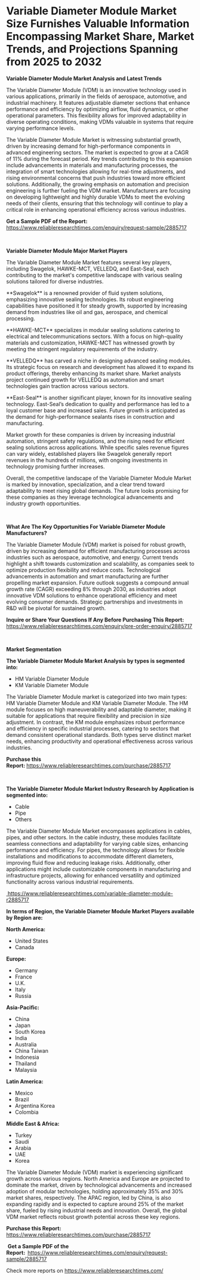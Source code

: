 <p><h1>Variable Diameter Module Market Size Furnishes Valuable Information Encompassing Market Share, Market Trends, and Projections Spanning from 2025 to 2032</h1></p><p><strong>Variable Diameter Module Market Analysis and Latest Trends</strong></p>
<p><p>The Variable Diameter Module (VDM) is an innovative technology used in various applications, primarily in the fields of aerospace, automotive, and industrial machinery. It features adjustable diameter sections that enhance performance and efficiency by optimizing airflow, fluid dynamics, or other operational parameters. This flexibility allows for improved adaptability in diverse operating conditions, making VDMs valuable in systems that require varying performance levels.</p><p>The Variable Diameter Module Market is witnessing substantial growth, driven by increasing demand for high-performance components in advanced engineering sectors. The market is expected to grow at a CAGR of 11% during the forecast period. Key trends contributing to this expansion include advancements in materials and manufacturing processes, the integration of smart technologies allowing for real-time adjustments, and rising environmental concerns that push industries toward more efficient solutions. Additionally, the growing emphasis on automation and precision engineering is further fueling the VDM market. Manufacturers are focusing on developing lightweight and highly durable VDMs to meet the evolving needs of their clients, ensuring that this technology will continue to play a critical role in enhancing operational efficiency across various industries.</p></p>
<p><strong>Get a Sample PDF of the Report:&nbsp;</strong> <a href="https://www.reliableresearchtimes.com/enquiry/request-sample/2885717?utm_campaign=3190&utm_medium=2&utm_source=Github&utm_content=ia&utm_term=13032025&utm_id=variable-diameter-module">https://www.reliableresearchtimes.com/enquiry/request-sample/2885717</a></p>
<p>&nbsp;</p>
<p><strong>Variable Diameter Module Major Market Players</strong></p>
<p><p>The Variable Diameter Module Market features several key players, including Swagelok, HAWKE-MCT, VELLEDQ, and East-Seal, each contributing to the market's competitive landscape with various sealing solutions tailored for diverse industries.</p><p>**Swagelok** is a renowned provider of fluid system solutions, emphasizing innovative sealing technologies. Its robust engineering capabilities have positioned it for steady growth, supported by increasing demand from industries like oil and gas, aerospace, and chemical processing.</p><p>**HAWKE-MCT** specializes in modular sealing solutions catering to electrical and telecommunications sectors. With a focus on high-quality materials and customization, HAWKE-MCT has witnessed growth by meeting the stringent regulatory requirements of the industry.</p><p>**VELLEDQ** has carved a niche in designing advanced sealing modules. Its strategic focus on research and development has allowed it to expand its product offerings, thereby enhancing its market share. Market analysts project continued growth for VELLEDQ as automation and smart technologies gain traction across various sectors.</p><p>**East-Seal** is another significant player, known for its innovative sealing technology. East-Seal’s dedication to quality and performance has led to a loyal customer base and increased sales. Future growth is anticipated as the demand for high-performance sealants rises in construction and manufacturing.</p><p>Market growth for these companies is driven by increasing industrial automation, stringent safety regulations, and the rising need for efficient sealing solutions across applications. While specific sales revenue figures can vary widely, established players like Swagelok generally report revenues in the hundreds of millions, with ongoing investments in technology promising further increases.</p><p>Overall, the competitive landscape of the Variable Diameter Module Market is marked by innovation, specialization, and a clear trend toward adaptability to meet rising global demands. The future looks promising for these companies as they leverage technological advancements and industry growth opportunities.</p></p>
<p>&nbsp;</p>
<p><strong>What Are The Key Opportunities For Variable Diameter Module Manufacturers?</strong></p>
<p><p>The Variable Diameter Module (VDM) market is poised for robust growth, driven by increasing demand for efficient manufacturing processes across industries such as aerospace, automotive, and energy. Current trends highlight a shift towards customization and scalability, as companies seek to optimize production flexibility and reduce costs. Technological advancements in automation and smart manufacturing are further propelling market expansion. Future outlook suggests a compound annual growth rate (CAGR) exceeding 8% through 2030, as industries adopt innovative VDM solutions to enhance operational efficiency and meet evolving consumer demands. Strategic partnerships and investments in R&D will be pivotal for sustained growth.</p></p>
<p><strong>Inquire or Share Your Questions If Any Before Purchasing This Report:</strong> <a href="https://www.reliableresearchtimes.com/enquiry/pre-order-enquiry/2885717?utm_campaign=3190&utm_medium=2&utm_source=Github&utm_content=ia&utm_term=13032025&utm_id=variable-diameter-module">https://www.reliableresearchtimes.com/enquiry/pre-order-enquiry/2885717</a></p>
<p>&nbsp;</p>
<p><strong>Market Segmentation</strong></p>
<p><strong>The Variable Diameter Module Market Analysis by types is segmented into:</strong></p>
<p><ul><li>HM Variable Diameter Module</li><li>KM Variable Diameter Module</li></ul></p>
<p><p>The Variable Diameter Module market is categorized into two main types: HM Variable Diameter Module and KM Variable Diameter Module. The HM module focuses on high maneuverability and adaptable diameter, making it suitable for applications that require flexibility and precision in size adjustment. In contrast, the KM module emphasizes robust performance and efficiency in specific industrial processes, catering to sectors that demand consistent operational standards. Both types serve distinct market needs, enhancing productivity and operational effectiveness across various industries.</p></p>
<p><strong>Purchase this Report:&nbsp;</strong><a href="https://www.reliableresearchtimes.com/purchase/2885717?utm_campaign=3190&utm_medium=2&utm_source=Github&utm_content=ia&utm_term=13032025&utm_id=variable-diameter-module">https://www.reliableresearchtimes.com/purchase/2885717</a></p>
<p>&nbsp;</p>
<p><strong>The Variable Diameter Module Market Industry Research by Application is segmented into:</strong></p>
<p><ul><li>Cable</li><li>Pipe</li><li>Others</li></ul></p>
<p><p>The Variable Diameter Module Market encompasses applications in cables, pipes, and other sectors. In the cable industry, these modules facilitate seamless connections and adaptability for varying cable sizes, enhancing performance and efficiency. For pipes, the technology allows for flexible installations and modifications to accommodate different diameters, improving fluid flow and reducing leakage risks. Additionally, other applications might include customizable components in manufacturing and infrastructure projects, allowing for enhanced versatility and optimized functionality across various industrial requirements.</p></p>
<p><a href="https://www.reliableresearchtimes.com/variable-diameter-module-r2885717?utm_campaign=3190&utm_medium=2&utm_source=Github&utm_content=ia&utm_term=13032025&utm_id=variable-diameter-module">&nbsp;https://www.reliableresearchtimes.com/variable-diameter-module-r2885717</a></p>
<p><strong>In terms of Region, the Variable Diameter Module Market Players available by Region are:</strong></p>
<p>
    <p> <strong> North America: </strong>
        <ul>
            <li>United States</li>
            <li>Canada</li>
        </ul>
        </p> 
    <p> <strong> Europe: </strong>
        <ul>
            <li>Germany</li>
            <li>France</li>
            <li>U.K.</li>
            <li>Italy</li>
            <li>Russia</li>
        </ul>
        </p> 
    <p> <strong> Asia-Pacific: </strong>
        <ul>
            <li>China</li>
            <li>Japan</li>
            <li>South Korea</li>
            <li>India</li>
            <li>Australia</li>
            <li>China Taiwan</li>
            <li>Indonesia</li>
            <li>Thailand</li>
            <li>Malaysia</li>
        </ul>
        </p> 
    <p> <strong> Latin America: </strong>
        <ul>
            <li>Mexico</li>
            <li>Brazil</li>
            <li>Argentina Korea</li>
            <li>Colombia</li>
        </ul>
        </p> 
    <p> <strong> Middle East & Africa: </strong>
        <ul>
            <li>Turkey</li>
            <li>Saudi</li>
            <li>Arabia</li>
            <li>UAE</li>
            <li>Korea</li>
        </ul>
    </p>
    </p>
<p><p>The Variable Diameter Module (VDM) market is experiencing significant growth across various regions. North America and Europe are projected to dominate the market, driven by technological advancements and increased adoption of modular technologies, holding approximately 35% and 30% market shares, respectively. The APAC region, led by China, is also expanding rapidly and is expected to capture around 25% of the market share, fueled by rising industrial needs and innovation. Overall, the global VDM market reflects robust growth potential across these key regions.</p></p>
<p><strong>Purchase this Report: </strong><a href="https://www.reliableresearchtimes.com/purchase/2885717?utm_campaign=3190&utm_medium=2&utm_source=Github&utm_content=ia&utm_term=13032025&utm_id=variable-diameter-module">https://www.reliableresearchtimes.com/purchase/2885717</a></p>
<p>&nbsp;<strong>Get a Sample PDF of the Report:&nbsp;&nbsp;</strong><a href="https://www.reliableresearchtimes.com/enquiry/request-sample/2885717?utm_campaign=3190&utm_medium=2&utm_source=Github&utm_content=ia&utm_term=13032025&utm_id=variable-diameter-module">https://www.reliableresearchtimes.com/enquiry/request-sample/2885717</a></p>
<p><strong></strong></p>
<p>Check more reports on <a href="https://www.reliableresearchtimes.com/?utm_campaign=3190&utm_medium=2&utm_source=Github&utm_content=ia&utm_term=13032025&utm_id=variable-diameter-module">https://www.reliableresearchtimes.com/</a></p>